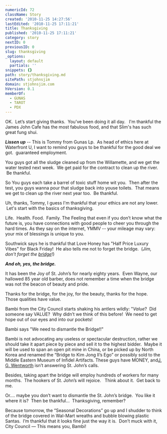 ```yaml
---
numericId: 72
className: Story
created: '2010-11-25 14:27:56'
lastEdited: '2010-11-25 17:11:21'
title: Thanksgiving
published: '2010-11-25 17:11:21'
category: story
nextID: 0
previousID: 0
slug: thanksgiving
_options:
  layout: default
  partials: ''
snippets: {}
path: story/thanksgiving.md
sitePath: stjohnsjim
domain: stjohnsjim.com
hVersion: 0.1
memberOf:
  - GUNAS
  - TAROT
  - PDX
---
```


OK.&nbsp; Let&rsquo;s start giving thanks.&nbsp; You&rsquo;ve been doing it all day. &nbsp; I'm thankful the James John Cafe has the most fabulous food, and that Slim's has such great fung shui.

_**Lissen up**_ -- This is Tommy from Gunas Lp. &nbsp;As head of ethics here at Waterfront U, I want to remind you guys to be thankful for the&nbsp;good deal we got. &nbsp;guaranteed employment.

You guys got all the sludge cleaned up from the Willamette, and we get the water tested next week. &nbsp;We get paid for the contract to clean up the river. &nbsp;Be thankful.

So&nbsp;You guys each take a barrel of toxic stuff home wit you. &nbsp;Then after the test, you guys wanna pour that sludge back into youse toilets. &nbsp;That means we get to clean up the river next year too. &nbsp;Be thankful.

Uh, thanks, Tommy, I guess I'm thankful that your ethics are not any lower. &nbsp;Let's start with the basics of thanksgiving.

Life.&nbsp; Health. Food.&nbsp; Family. The Feeling that even if you don&rsquo;t know what the future is, you have connections with good people to cheer you through the hard times. As they say on the internet, YMMV -- your mileage may vary: your mix of blessings is unique to you.

Southwick says he is thankful that Love Honey has &quot;Half Price Luxury Vibes&quot; for Black Friday! &nbsp;He also tells me not to forget the bridge. &nbsp;(_Jim, don't forget the [bridge][0]_!)

_**And oh, yes, the bridge.**_

It has been the Joy of St. John&rsquo;s for nearly eighty years.&nbsp; Even Wayne, our hallowed 85 year old barber, does not remember a time when the bridge was not the beacon of beauty and pride.

Thanks for the bridge,&nbsp;for the joy, for the beauty, thanks for the hope.&nbsp; Those qualities have value.

Bambi from the City Council starts shaking his antlers wildly: &quot;_Value_?&nbsp; Did someone say VALUE?&nbsp; Why didn&rsquo;t we think of this before! &nbsp;We need to get hope out of our eyes and into our pockets!

Bambi says &quot;We need to dismantle the Bridge!!&quot;

Bambi is not advocating any useless or spectacular destruction, rather we should take it apart piece by piece and sell it to the highest bidder.&nbsp; Maybe it will be used to span an open pit mine in China, or be picked up by North Korea and renamed the &ldquo;Bridge to Kim Jong Il&rsquo;s Ego&rdquo; or possibly sold to the Middle Eastern Museum of Infidel Artifacts. These guys have MONEY, and[J. G. Wentworth][1] isn&rsquo;t answering St. John&rsquo;s calls.

Besides, taking apart the bridge will employ hundreds of workers for many months.&nbsp; The hookers of St. John&rsquo;s will rejoice. &nbsp; Think about it.&nbsp; Get back to me.

Or&hellip;. maybe you don&rsquo;t want to dismantle the St. John&rsquo;s bridge.&nbsp; You like it where it is?&nbsp; Then be thankful...&nbsp; Thanksgiving, remember?

Because tomorrow, the &ldquo;Seasonal Decorations&rdquo; go up and I shudder to think of the bridge covered in Wal-Mart wreaths and bubble blowing plastic Santas.&nbsp; I&rsquo;m thankful that it looks fine just the way it is.&nbsp; Don&rsquo;t muck with it, City Council &mdash; This means you, Bambi!

[0]: http://www.portlandbridges.com/00,D300CRW07981,18,0,1,1-portland-oregon.html
[1]: http://www.attorneymn.com/2009/10/articles/personal-injury/personal-injury-settlement-loans-the-its-my-money-people/
